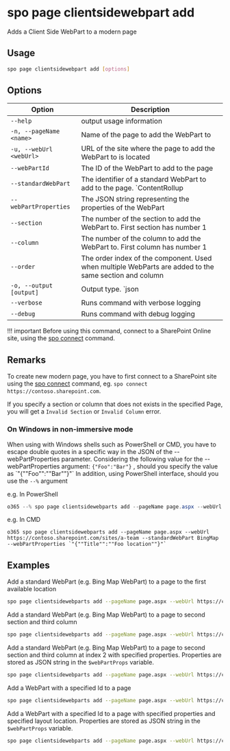 # spo page clientsidewebpart add

Adds a Client Side WebPart to a modern page

## Usage

```sh
spo page clientsidewebpart add [options]
```

## Options

Option|Description
------|-----------
`--help`|output usage information
`-n, --pageName <name>`|Name of the page to add the WebPart to
`-u, --webUrl <webUrl>`|URL of the site where the page to add the WebPart to is located
`--webPartId`|The ID of the WebPart to add to the page
`--standardWebPart`|The identifier of a standard WebPart to add to the page. `ContentRollup|BingMap|ContentEmbed|DocumentEmbed|Image|ImageGallery|LinkPreview|NewsFeed|NewsReel|PowerBIReportEmbed|QuickChart|SiteActivity|VideoEmbed|YammerEmbed|Events|GroupCalendar|Hero|List|PageTitle|People|QuickLinks|CustomMessageRegion|Divider|MicrosoftForms|Spacer`
`--webPartProperties`|The JSON string representing the properties of the WebPart
`--section`|The number of the section to add the WebPart to. First section has number 1
`--column`|The number of the column to add the WebPart to. First column has number 1
`--order`|The order index of the component. Used when multiple WebParts are added to the same section and column
`-o, --output [output]`|Output type. `json|text`. Default `text`
`--verbose`|Runs command with verbose logging
`--debug`|Runs command with debug logging

!!! important
    Before using this command, connect to a SharePoint Online site, using the [spo connect](../connect.md) command.

## Remarks

To create new modern page, you have to first connect to a SharePoint site using the [spo connect](../connect.md) command, eg. `spo connect https://contoso.sharepoint.com`.

If you specify a section or column that does not exists in the specified Page, you will get a `Invalid Section` or `Invalid Column` error.

### On Windows in non-immersive mode

When using with Windows shells such as PowerShell or CMD, you have to escape double quotes in a specific way in the JSON of the --webPartProperties parameter.
Considering the following value for the --webPartProperties argument: ```{"Foo":"Bar"}``` , should you specify the value as \`"{""Foo"":""Bar""}"\`
In addition, using PowerShell interface, should you use the `--%` argument

e.g. In PowerShell

```PowerShell
o365 --% spo page clientsidewebparts add --pageName page.aspx --webUrl https://contoso.sharepoint.com/sites/a-team --standardWebPart BingMap --webPartProperties `"{""Title"":""Foo location""}"`
```

e.g. In CMD

```CMD
o365 spo page clientsidewebparts add --pageName page.aspx --webUrl https://contoso.sharepoint.com/sites/a-team --standardWebPart BingMap --webPartProperties `"{""Title"":""Foo location""}"`
```

## Examples

Add a standard WebPart (e.g. Bing Map WebPart) to a page to the first available location 

```sh
spo page clientsidewebparts add --pageName page.aspx --webUrl https://contoso.sharepoint.com/sites/a-team --standardWebPart BingMap
```

Add a standard WebPart (e.g. Bing Map WebPart) to a page to second section and third column

```sh
spo page clientsidewebparts add --pageName page.aspx --webUrl https://contoso.sharepoint.com/sites/a-team --standardWebPart BingMap --section 2 --column 3
```

Add a standard WebPart (e.g. Bing Map WebPart) to a page to second section and third column at index 2 with specified properties. Properties are stored as JSON string in the `$webPartProps` variable.

```sh
spo page clientsidewebparts add --pageName page.aspx --webUrl https://contoso.sharepoint.com/sites/a-team --standardWebPart BingMap --webPartProperties $webPartProps --section 2 --column 3 --order 2
```

Add a WebPart with a specified Id to a page

```sh
spo page clientsidewebparts add --pageName page.aspx --webUrl https://contoso.sharepoint.com/sites/a-team --webPartId 3ede60d3-dc2c-438b-b5bf-cc40bb2351e1
```

Add a WebPart with a specified Id to a page with specified properties and specified layout location. Properties are stored as JSON string in the `$webPartProps` variable.

```sh
spo page clientsidewebparts add --pageName page.aspx --webUrl https://contoso.sharepoint.com/sites/a-team --webPartId 3ede60d3-dc2c-438b-b5bf-cc40bb2351e1 --webPartProperties $webPartProps --section 1 --column 2 --order 3
```